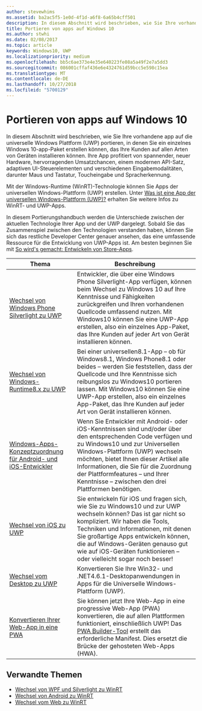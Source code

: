 ```yaml
---
author: stevewhims
ms.assetid: ba2ac5f5-1e0d-4f1d-a6f8-6a65b4cff501
description: In diesem Abschnitt wird beschrieben, wie Sie Ihre vorhandene app auf die universelle Windows Plattform (UWP) portieren, in denen Sie ein einzelnes Windows 10-app-Paket erstellen können, das Ihre Kunden auf allen Arten von Geräten installieren können. Ihre App profitiert von spannender, neuer Hardware, hervorragenden Umsatzchancen, einem modernen API-Satz, adaptiven UI-Steuerelementen und verschiedenen Eingabemodalitäten, darunter Maus und Tastatur, Toucheingabe und Spracherkennung.
title: Portieren von apps auf Windows 10
ms.author: stwhi
ms.date: 02/08/2017
ms.topic: article
keywords: Windows10, UWP
ms.localizationpriority: medium
ms.openlocfilehash: bb5c6ae373e4e35e640223fe08a5a49f2e7a5dd3
ms.sourcegitcommit: 086001cffaf436e6e4324761d59bcc5e598c15ea
ms.translationtype: MT
ms.contentlocale: de-DE
ms.lasthandoff: 10/27/2018
ms.locfileid: "5700129"
---
```

# <a name="porting-apps-to-windows10"></a>Portieren von apps auf Windows 10


In diesem Abschnitt wird beschrieben, wie Sie Ihre vorhandene app auf die universelle Windows Plattform (UWP) portieren, in denen Sie ein einzelnes Windows 10-app-Paket erstellen können, das Ihre Kunden auf allen Arten von Geräten installieren können. Ihre App profitiert von spannender, neuer Hardware, hervorragenden Umsatzchancen, einem modernen API-Satz, adaptiven UI-Steuerelementen und verschiedenen Eingabemodalitäten, darunter Maus und Tastatur, Toucheingabe und Spracherkennung.

Mit der Windows-Runtime (WinRT)-Technologie können Sie Apps der universellen Windows-Plattform (UWP) erstellen. Unter [Was ist eine App der universellen Windows-Plattform (UWP)?](https://msdn.microsoft.com/library/windows/apps/dn726767) erhalten Sie weitere Infos zu WinRT- und UWP-Apps.

In diesem Portierungshandbuch werden die Unterschiede zwischen der aktuellen Technologie Ihrer App und der UWP dargelegt. Sobald Sie das Zusammenspiel zwischen den Technologien verstanden haben, können Sie sich das restliche Developer Center genauer ansehen, das eine umfassende Ressource für die Entwicklung von UWP-Apps ist. Am besten beginnen Sie mit [So wird's gemacht: Entwickeln von Store-Apps](https://msdn.microsoft.com/library/windows/apps/dn726537).

| Thema | Beschreibung |
|-------|-------------|
| [Wechsel von Windows Phone Silverlight zu UWP](wpsl-to-uwp-root.md) | Entwickler, die über eine Windows Phone Silverlight-App verfügen, können beim Wechsel zu Windows 10 auf Ihre Kenntnisse und Fähigkeiten zurückgreifen und Ihren vorhandenen Quellcode umfassend nutzen. Mit Windows10 können Sie eine UWP-App erstellen, also ein einzelnes App-Paket, das Ihre Kunden auf jeder Art von Gerät installieren können. |
| [Wechsel von Windows-Runtime8.x zu UWP](w8x-to-uwp-root.md) | Bei einer universellen8.1-App – ob für Windows8.1, Windows Phone8.1 oder beides – werden Sie feststellen, dass der Quellcode und Ihre Kenntnisse sich reibungslos zu Windows10 portieren lassen. Mit Windows10 können Sie eine UWP-App erstellen, also ein einzelnes App-Paket, das Ihre Kunden auf jeder Art von Gerät installieren können. |
| [Windows-Apps-Konzeptzuordnung für Android- und iOS-Entwickler](android-ios-uwp-map.md) | Wenn Sie Entwickler mit Android- oder iOS-Kenntnissen sind und/oder über den entsprechenden Code verfügen und zu Windows10 und zur Universellen Windows-Plattform (UWP) wechseln möchten, bietet Ihnen dieser Artikel alle Informationen, die Sie für die Zuordnung der Plattformfeatures – und Ihrer Kenntnisse – zwischen den drei Plattformen benötigen. |
| [Wechsel von iOS zu UWP](ios-to-uwp-root.md) | Sie entwickeln für iOS und fragen sich, wie Sie zu Windows10 und zur UWP wechseln können? Das ist gar nicht so kompliziert. Wir haben die Tools, Techniken und Informationen, mit denen Sie großartige Apps entwickeln können, die auf Windows-Geräten genauso gut wie auf iOS-Geräten funktionieren – oder vielleicht sogar noch besser! |
| [Wechsel vom Desktop zu UWP](desktop-to-uwp-root.md) | Konvertieren Sie Ihre Win32- und .NET4.6.1-Desktopanwendungen in Apps für die Universelle Windows-Plattform (UWP). |
| [Konvertieren Ihrer Web-App in eine PWA](https://docs.microsoft.com/microsoft-edge/progressive-web-apps) | Sie können jetzt Ihre Web-App in eine progressive Web-App (PWA) konvertieren, die auf allen Plattformen funktioniert, einschließlich UWP! Das [PWA Builder-Tool](https://www.pwabuilder.com) erstellt das erforderliche Manifest. Dies ersetzt die Brücke der gehosteten Web-Apps (HWA). |

## <a name="related-topics"></a>Verwandte Themen

* [Wechsel von WPF und Silverlight zu WinRT](https://msdn.microsoft.com/library/windows/apps/dn263237)
* [Wechsel von Android zu WinRT](https://msdn.microsoft.com/library/windows/apps/jj945421)
* [Wechsel vom Web zu WinRT](https://msdn.microsoft.com/library/windows/apps/hh465151)
